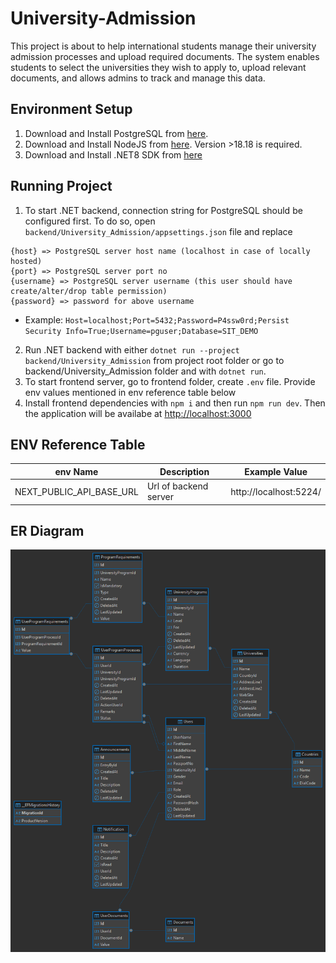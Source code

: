# University-Admission
This project is about to help international students manage their university admission processes and upload required documents. The system enables students to select the universities they wish to apply to, upload relevant documents, and allows admins to track and manage this data.

## Environment Setup
1. Download and Install PostgreSQL from [here](https://www.postgresql.org/download/).
2. Download and Install NodeJS from [here](https://nodejs.org/en/download). Version >18.18 is required.
3. Download and Install .NET8 SDK from [here](https://dotnet.microsoft.com/en-us/download/dotnet/8.0)

## Running Project
1. To start .NET backend, connection string for PostgreSQL should be configured first. To do so, open `backend/University_Admission/appsettings.json` file and replace 
```
{host} => PostgreSQL server host name (localhost in case of locally hosted)
{port} => PostgreSQL server port no 
{username} => PostgreSQL server username (this user should have create/alter/drop table permission)
{password} => password for above username
```
 - Example: `Host=localhost;Port=5432;Password=P4ssw0rd;Persist Security Info=True;Username=pguser;Database=SIT_DEMO`
2. Run .NET backend with either `dotnet run --project backend/University_Admission` from project root folder or go to backend/University_Admission folder and with `dotnet run`.
3. To start frontend server, go to frontend folder, create `.env` file. Provide env values mentioned in env reference table below
4. Install frontend dependencies with `npm i` and then run `npm run dev`. Then the application will be availabe at [http://localhost:3000](http://localhost:3000)

## ENV Reference Table
|env Name|Description|Example Value|
|--------|-----------|-------------|
|NEXT_PUBLIC_API_BASE_URL|Url of backend server|http://localhost:5224/|

## ER Diagram
![ER diagram screenshot](./SIT_DEMO%20-%20public.png)